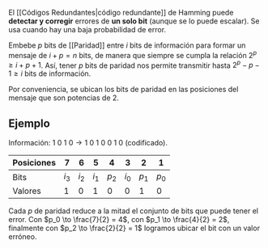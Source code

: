 El [[Códigos Redundantes|código redundante]] de Hamming puede **detectar y corregir** errores de **un solo bit** (aunque se lo puede escalar). Se usa cuando hay una baja probabilidad de error.

Embebe $p$ bits de [[Paridad]] entre $i$ bits de información para formar un mensaje de $i + p = n$ bits, de manera que siempre se cumpla la relación $2^p \ge i + p + 1$. Así, tener $p$ bits de paridad nos permite transmitir hasta $2^p - p - 1 \ge i$ bits de información.

Por conveniencia, se ubican los bits de paridad en las posiciones del mensaje que son potencias de 2.

## Ejemplo

Información: $1 \ 0 \ 1 \ 0  \to 1 \ 0 \ 1 \ 0 \ 0 \ 1 \ 0$ (codificado).

| Posiciones | 7     | 6     | 5     | 4     | 3     | 2     | 1     |
| ---------- | ----- | ----- | ----- | ----- | ----- | ----- | ----- |
| Bits       | $i_3$ | $i_2$ | $i_1$ | $p_2$ | $i_0$ | $p_1$ | $p_0$ |
| Valores    | 1     | 0     | 1     | 0     | 0     | 1     | 0     |

Cada $p$ de paridad reduce a la mitad el conjunto de bits que puede tener el error. Con $p_0 \to \frac{7}{2} = 4$, con $p_1 \to \frac{4}{2} = 2$, finalmente con $p_2 \to \frac{2}{2} = 1$ logramos ubicar el bit con un valor erróneo.
